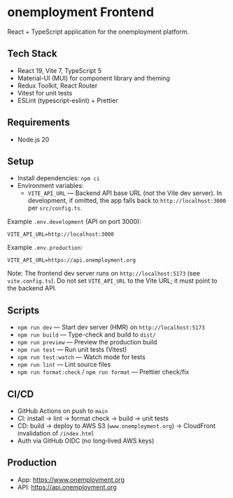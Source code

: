 # onemployment Frontend

React + TypeScript application for the onemployment platform.

## Tech Stack

- React 19, Vite 7, TypeScript 5
- Material-UI (MUI) for component library and theming
- Redux Toolkit, React Router
- Vitest for unit tests
- ESLint (typescript-eslint) + Prettier

## Requirements

- Node.js 20

## Setup

- Install dependencies: `npm ci`
- Environment variables:
  - `VITE_API_URL` — Backend API base URL (not the Vite dev server). In development, if omitted, the app falls back to `http://localhost:3000` per `src/config.ts`.

Example `.env.development` (API on port 3000):

```
VITE_API_URL=http://localhost:3000
```

Example `.env.production`:

```
VITE_API_URL=https://api.onemployment.org
```

Note: The frontend dev server runs on `http://localhost:5173` (see `vite.config.ts`). Do not set `VITE_API_URL` to the Vite URL; it must point to the backend API.

## Scripts

- `npm run dev` — Start dev server (HMR) on `http://localhost:5173`
- `npm run build` — Type-check and build to `dist/`
- `npm run preview` — Preview the production build
- `npm run test` — Run unit tests (Vitest)
- `npm run test:watch` — Watch mode for tests
- `npm run lint` — Lint source files
- `npm run format:check` / `npm run format` — Prettier check/fix

## CI/CD

- GitHub Actions on push to `main`
- CI: install → lint → format check → build → unit tests
- CD: build → deploy to AWS S3 (`www.onemployment.org`) → CloudFront invalidation of `/index.html`
- Auth via GitHub OIDC (no long‑lived AWS keys)

## Production

- App: https://www.onemployment.org
- API: https://api.onemployment.org

